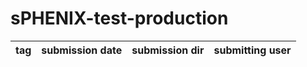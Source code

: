 # sPHENIX-test-production
|tag     |submission date   |submission dir    | submitting user |
|--------|------------------|------------------|-----------------|
